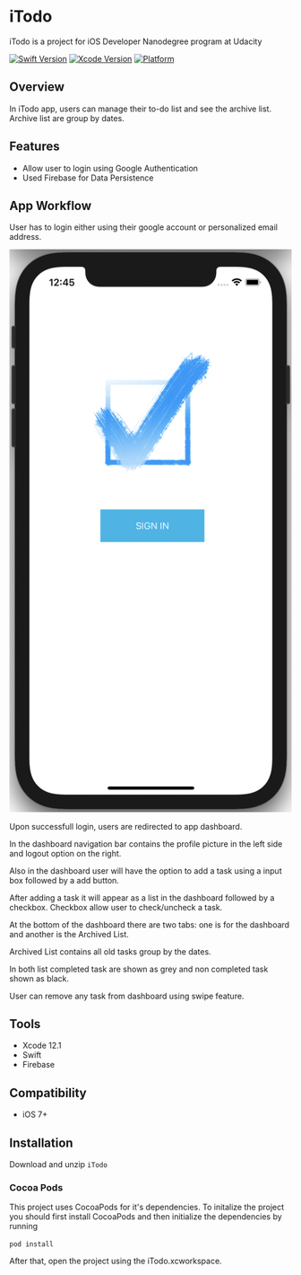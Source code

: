 # iTodo

iTodo is a project for iOS Developer Nanodegree program at Udacity

[![Swift Version](https://img.shields.io/badge/Swift-5.3-brightgreen)](https://swift.org) [![Xcode Version](https://img.shields.io/badge/Xcode-12.1-success.svg)](https://swift.org) [![Platform](https://img.shields.io/cocoapods/p/LFAlertController.svg?style=flat)](https://swift.org)

## Overview

In iTodo app, users can manage their to-do list and see the archive list. Archive list are group by dates.  

## Features

- Allow user to login using Google Authentication 
- Used Firebase for Data Persistence


## App Workflow

User has to login either using their google account or personalized email address. 

![alt text](/ScreenShots/app-screen.png "App Screen")

Upon successfull login, users are redirected to app dashboard. 

In the dashboard navigation bar contains the profile picture in the left side and logout option on the right.

Also in the dashboard user will have the option to add a task using a input box followed by a add button.

After adding a task it will appear as a list in the dashboard followed by a checkbox. Checkbox allow user to check/uncheck a task.

At the bottom of the dashboard there are two tabs: one is for the dashboard and another is the Archived List.

Archived List contains all old tasks group by the dates. 

In both list completed task are shown as grey and non completed task shown as black.

User can remove any task from dashboard using swipe feature.

## Tools

- Xcode 12.1
- Swift
- Firebase
 
## Compatibility

 - iOS 7+

## Installation

Download and unzip ```iTodo```

### Cocoa Pods

This project uses CocoaPods for it's dependencies. To initalize the project you should first install CocoaPods and then initialize the dependencies by running

``` pod install ```

After that, open the project using the iTodo.xcworkspace.


